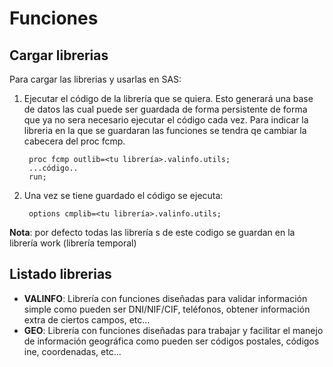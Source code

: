 # Funciones 

## Cargar librerias

Para cargar las librerias y usarlas en SAS:

1. Ejecutar el código de la librería que se quiera. Esto generará una base de datos las cual puede ser guardada de forma persistente de forma que ya no sera necesario ejecutar el código cada vez. Para indicar la libreria en la que se guardaran las funciones se tendra qe cambiar la cabecera del proc fcmp.

		proc fcmp outlib=<tu librería>.valinfo.utils;
		...código..
		run;

2. Una vez se tiene guardado el código se ejecuta:

		options cmplib=<tu librería>.valinfo.utils;
		
**Nota**: por defecto todas las librería s de este codigo se guardan en la librería work (librería temporal)

## Listado librerias

* **VALINFO**: Librería con funciones diseñadas para validar información simple como pueden ser DNI/NIF/CIF, teléfonos, obtener información extra de ciertos campos, etc...
* **GEO**: Librería con funciones diseñadas para trabajar y facilitar el manejo de información geográfica como pueden ser códigos postales, códigos ine, coordenadas, etc...